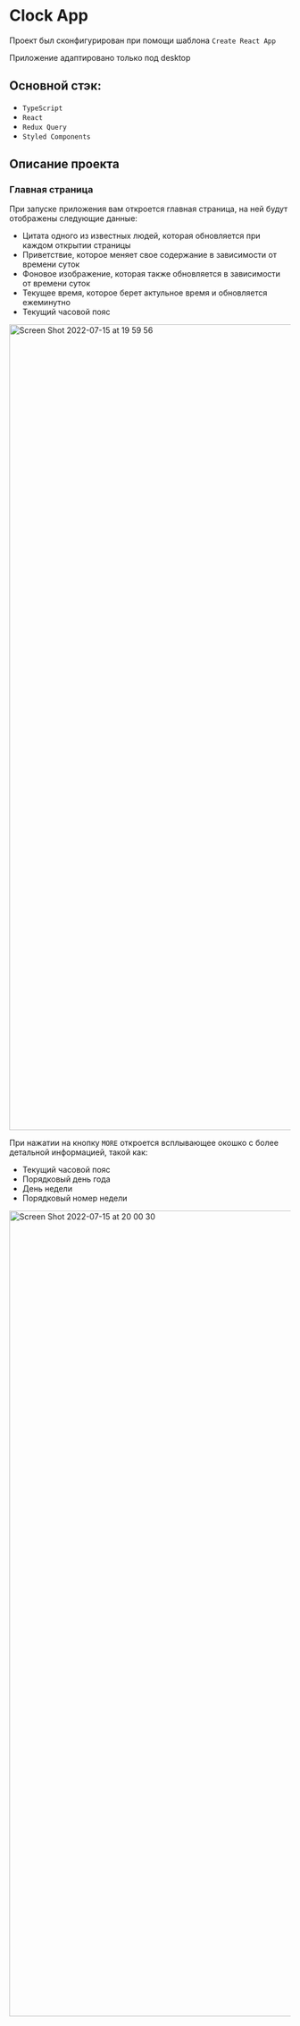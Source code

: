 # Clock App

Проект был сконфигурирован при помощи шаблона `Create React App`

Приложение адаптировано только под desktop

## Основной стэк:

- `TypeScript`
- `React`
- `Redux Query`
- `Styled Components`

## Описание проекта

### Главная страница

При запуске приложения вам откроется главная страница, на ней будут отображены следующие данные:

- Цитата одного из известных людей, которая обновляется при каждом открытии страницы
- Приветствие, которое меняет свое содержание в зависимости от времени суток
- Фоновое изображение, которая также обновляется в зависимости от времени суток
- Текущее время, которое берет актульное время и обновляется ежеминутно
- Текущий часовой пояс

<img width="1440" alt="Screen Shot 2022-07-15 at 19 59 56" src="https://user-images.githubusercontent.com/99764749/179238780-e8d62293-ffa4-4fad-a981-f6105fb33073.png">

При нажатии на кнопку `MORE` откроется всплывающее окошко с более детальной информацией, такой как:

- Текущий часовой пояс
- Порядковый день года
- День недели
- Порядковый номер недели

<img width="1440" alt="Screen Shot 2022-07-15 at 20 00 30" src="https://user-images.githubusercontent.com/99764749/179238826-905ef494-59ae-413f-b2e5-ea35b6a1cfea.png">
